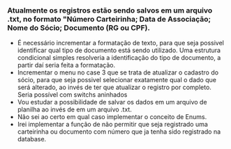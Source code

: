 ### Atualmente os registros estão sendo salvos em um arquivo .txt, no formato "Número Carteirinha; Data de Associação; Nome do Sócio; Documento (RG ou CPF). 
- É necessário incrementar a formatação de texto, para que seja possivel identificar qual tipo de documento está sendo utilizado. Uma estrutura condicional simples resolveria a identificação do tipo de documento, a partir daí seria feita a formatação.
- Incrementar o menu no case 3 que se trata de atualizar o cadastro do sócio, para que seja possivel selecionar exatamente qual o dado que será alterado, ao invés de ter que atualizar o registro por completo. Seria possível com switchs aninhados
- Vou estudar a possibilidade de salvar os dados em um arquivo de planilha ao invés de em um arquivo .txt.
- Não sei ao certo em qual caso implementar o conceito de Enums.
- Irei implementar a função de não permitir que seja registrado uma carteirinha ou documento com número que ja tenha sido registrado na database.
